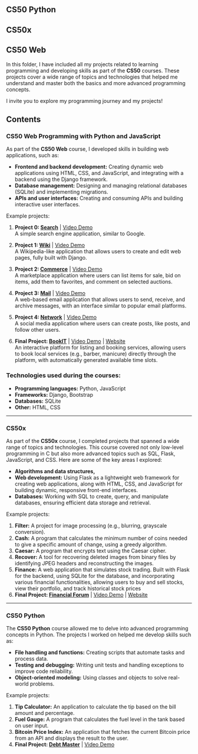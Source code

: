 ## CS50 Python  
## CS50x  
## CS50 Web  

In this folder, I have included all my projects related to learning programming and developing skills as part of the **CS50** courses. These projects cover a wide range of topics and technologies that helped me understand and master both the basics and more advanced programming concepts.

I invite you to explore my programming journey and my projects!

## Contents


### CS50 Web Programming with Python and JavaScript 

As part of the **CS50 Web** course, I developed skills in building web applications, such as:

- **Frontend and backend development:** Creating dynamic web applications using HTML, CSS, and JavaScript, and integrating with a backend using the Django framework.
- **Database management:** Designing and managing relational databases (SQLite) and implementing migrations.
- **APIs and user interfaces:** Creating and consuming APIs and building interactive user interfaces.

Example projects:

1. **Project 0: [Search](https://github.com/kamilkk00/CS50/tree/main/CS50_Web/search)** | [Video Demo](https://youtu.be/FCYWvHuFgdI)  
   A simple search engine application, similar to Google.

2. **Project 1: [Wiki](https://github.com/kamilkk00/CS50/tree/main/CS50_Web/wiki)** | [Video Demo](https://youtu.be/9XdMzFzk4rY)  
   A Wikipedia-like application that allows users to create and edit web pages, fully built with Django.

3. **Project 2: [Commerce](https://github.com/kamilkk00/CS50/tree/main/CS50_Web/commerce)** | [Video Demo](https://youtu.be/Yx3fN8dZxjM)  
   A marketplace application where users can list items for sale, bid on items, add them to favorites, and comment on selected auctions.

4. **Project 3: [Mail](https://github.com/kamilkk00/CS50/tree/main/CS50_Web/mail)** | [Video Demo](https://youtu.be/3rikJXhMqVY)  
   A web-based email application that allows users to send, receive, and archive messages, with an interface similar to popular email platforms.

5. **Project 4: [Network](https://github.com/kamilkk00/CS50/tree/main/CS50_Web/project4)** | [Video Demo](https://youtu.be/W_34RlwCXMc)  
   A social media application where users can create posts, like posts, and follow other users.

6. **Final Project: [BookIT](https://github.com/kamilkk00/CS50/tree/main/CS50_Web/final)** | [Video Demo](https://youtu.be/57OIJV4FecQ) | [Website](https://www.easybookitonline.com)   
   An interactive platform for listing and booking services, allowing users to book local services (e.g., barber, manicure) directly through the platform, with automatically generated available time slots.


### Technologies used during the courses:

- **Programming languages:** Python, JavaScript
- **Frameworks:** Django, Bootstrap
- **Databases:** SQLite
- **Other:** HTML, CSS

---

### CS50x

As part of the **CS50x** course, I completed projects that spanned a wide range of topics and technologies. This course covered not only low-level programming in C but also more advanced topics such as SQL, Flask, JavaScript, and CSS. Here are some of the key areas I explored:

- **Algorithms and data structures,**
- **Web development:** Using Flask as a lightweight web framework for creating web applications, along with HTML, CSS, and JavaScript for building dynamic, responsive front-end interfaces.
- **Databases:** Working with SQL to create, query, and manipulate databases, ensuring efficient data storage and retrieval.

Example projects:

1. **Filter:** A project for image processing (e.g., blurring, grayscale conversion).
2. **Cash:** A program that calculates the minimum number of coins needed to give a specific amount of change, using a greedy algorithm.
3. **Caesar:** A program that encrypts text using the Caesar cipher.
4. **Recover:** A tool for recovering deleted images from binary files by identifying JPEG headers and reconstructing the images.
5. **Finance:** A web application that simulates stock trading. Built with Flask for the backend, using SQLite for the database, and incorporating various financial functionalities, allowing users to buy and sell stocks, view their portfolio, and track historical stock prices
6. **Final Project: [Financial Forum](https://github.com/kamilkk00/CS50/tree/main/CS50x/final_project)** | [Video Demo](https://youtu.be/Eq32tfheDWo) | [Website](https://www.expertbizforum.com)   

---

### CS50 Python

The **CS50 Python** course allowed me to delve into advanced programming concepts in Python. The projects I worked on helped me develop skills such as:

- **File handling and functions:** Creating scripts that automate tasks and process data.
- **Testing and debugging:** Writing unit tests and handling exceptions to improve code reliability.
- **Object-oriented modeling:** Using classes and objects to solve real-world problems.

Example projects:

1. **Tip Calculator:** An application to calculate the tip based on the bill amount and percentage.
2. **Fuel Gauge:** A program that calculates the fuel level in the tank based on user input.
3. **Bitcoin Price Index:** An application that fetches the current Bitcoin price from an API and displays the result to the user.
4. **Final Project: [Debt Master](https://github.com/kamilkk00/CS50/tree/main/CS50_Python/project)** | [Video Demo](https://youtu.be/Gaczve8AV4w)

